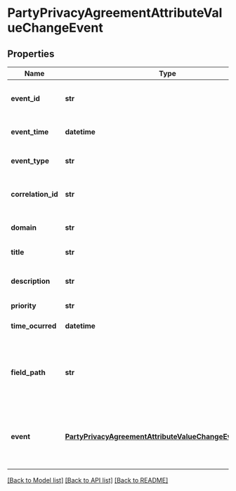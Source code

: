 # PartyPrivacyAgreementAttributeValueChangeEvent

## Properties
Name | Type | Description | Notes
------------ | ------------- | ------------- | -------------
**event_id** | **str** | The identifier of the notification. | [optional] 
**event_time** | **datetime** | Time of the event occurrence. | [optional] 
**event_type** | **str** | The type of the notification. | [optional] 
**correlation_id** | **str** | The correlation id for this event. | [optional] 
**domain** | **str** | The domain of the event. | [optional] 
**title** | **str** | The title of the event. | [optional] 
**description** | **str** | An explnatory of the event. | [optional] 
**priority** | **str** | A priority. | [optional] 
**time_ocurred** | **datetime** | The time the event occured. | [optional] 
**field_path** | **str** | The path identifying the object field concerned by this notification. | [optional] 
**event** | [**PartyPrivacyAgreementAttributeValueChangeEventPayload**](PartyPrivacyAgreementAttributeValueChangeEventPayload.md) | The event payload linked to the involved resource object | [optional] 

[[Back to Model list]](../README.md#documentation-for-models) [[Back to API list]](../README.md#documentation-for-api-endpoints) [[Back to README]](../README.md)


